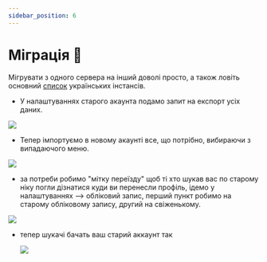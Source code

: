 ```yaml
---
sidebar_position: 6
---
```


# Міграція 🛫

Мігрувати з одного сервера на інший доволі просто, а також ловіть основний [список](Інстанси.md) українських інстансів.

- У налаштуваннях старого акаунта подамо запит на експорт усіх даних.

![](/img/migrate.webp)

- Тепер імпортуємо в новому акаунті все, що потрібно, вибираючи з випадаючого меню.

![](/img/import.webp)

- за потреби робимо "мітку переїзду" щоб ті хто шукав вас по старому ніку погли дізнатися куди ви перенесли профіль, ідемо у налаштуваннях --> обліковий запис, перший пункт робимо на старому обліковому запису, другий на свіженькому.

![](/img/linkingmigrate.webp)

- тепер шукачі бачать ваш старий аккаунт так

  ![](/img/linkingdone.webp)
